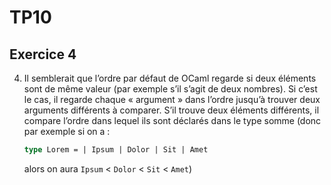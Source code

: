 # TP10

## Exercice 4

4. Il semblerait que l’ordre par défaut de OCaml regarde si deux éléments sont
   de même valeur (par exemple s’il s’agit de deux nombres). Si c’est
   le cas, il regarde chaque « argument » dans l’ordre jusqu’à trouver deux
   arguments différents à comparer. S’il trouve deux éléments différents,
   il compare l’ordre dans lequel ils sont déclarés dans le type somme (donc par
   exemple si on a :
    ```ocaml
    type Lorem = | Ipsum | Dolor | Sit | Amet
    ```
   alors on aura `Ipsum` < `Dolor` < `Sit` < `Amet`)
